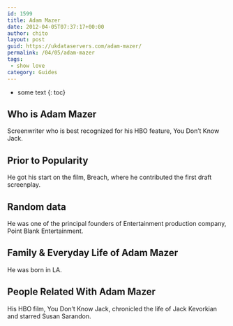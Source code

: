 ```yaml
---
id: 1599
title: Adam Mazer
date: 2012-04-05T07:37:17+00:00
author: chito
layout: post
guid: https://ukdataservers.com/adam-mazer/
permalink: /04/05/adam-mazer
tags:
 - show love
category: Guides
---
```


* some text
{: toc}


## Who is  Adam Mazer
                  
                  
                  
Screenwriter who is best recognized for his HBO feature, You Don’t Know Jack.
                  
                
                
                
## Prior to Popularity 
                  
                  
                  
He got his start on the film, Breach, where he contributed the first draft screenplay.
                  
                
                
                
## Random data 
                  
                  
                  
He was one of the principal founders of Entertainment production company, Point Blank Entertainment.
                  
                
                
                
## Family & Everyday Life of Adam Mazer
                  
                  
                  
He was born in LA.
                  
                
                
                
## People Related With  Adam Mazer
                  
                  
                  
His HBO film, You Don&#8217;t Know Jack, chronicled the life of Jack Kevorkian and starred Susan Sarandon.
                  
                
              
            
          
          
          
    
    
  
